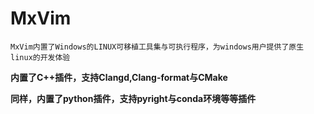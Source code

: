 # MxVim

```
MxVim内置了Windows的LINUX可移植工具集与可执行程序，为windows用户提供了原生linux的开发体验
```

**内置了C++插件，支持Clangd,Clang-format与CMake**

**同样，内置了python插件，支持pyright与conda环境等等插件**


